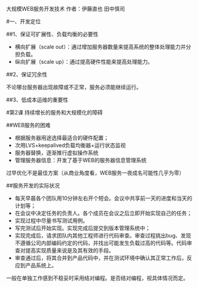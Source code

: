 大规模WEB服务开发技术
作者：伊藤直也 田中慎司

#一、开发定位

##1、保证可扩展性、负载均衡的必要性

- 横向扩展（scale out）：通过增加服务器数量来提高系统的整体处理能力并分担负载。
- 纵向扩展（scale up）：通过提高硬件性能来提高处理能力。

##2、保证冗余性

不论哪台服务器出现故障或不正常，服务必须能继续运行。

##3、低成本运维的重要性

#第2课 持续增长的服务和大规模化的障碍

##WEB服务的困难

- 根据服务器用途选择最适合的硬件配置；
- 次用LVS+keepalived负载均衡器+运行状态监视
- 服务器替换，逐渐推行虚拟操作系统
- 管理服务器信息：开发了基于WEB的服务器信息管理系统

过早优化不是最佳方案（从商业角度看，WEB服务一夜成名可能性几乎为零）

##服务开发的实际状况

- 每天早晨各个团队用10分钟左右开个短会。会议中共享前一天的进度和当天的计划等；
- 在会议中决定任务的负责人。各个成员在会议之后立即开始实现自己的任务；
- 实现过程中尽量书写测试用例。
- 写完测试后开始实现。实现完成后提交到版本管理系统中；
- 实现完成后，请求团队内其他工程师进行代码审查。审查过程挑出bug、发现不遵循公司内部编码约定的代码，并找出可能发生负载过高的代码等。代码审查对提高实现质量来说是及其有效的手段。
- 审查通过后，将其合并到产品代码中，并在测试环境中确认其正常工作后，反应到产品系统上。

一般在单独工作感到不稳妥时采用结对编程。是否结对编程，视具体情况而定。


